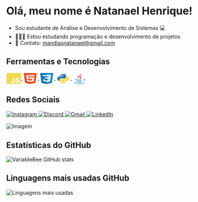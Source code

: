 # Olá, meu nome é Natanael Henrique!

- Sou estudante de Análise e Desenvolvimento de Sistemas 💻
- 👨🏻‍💻 Estou estudando programação e desenvolvimento de projetos
- 📧 Contato: [mandiasnatanael@gmail.com](mailto:mandiasnatanael@gmail.com)

## Ferramentas e Tecnologias

<div>
  <a href="https://github.com/Natanaelhenriqu">
    <div style="display: inline_block">
      <img align="center" alt="JavaScript" height="30" width="40" src="https://raw.githubusercontent.com/devicons/devicon/master/icons/javascript/javascript-plain.svg">
      <img align="center" alt="HTML" height="30" width="40" src="https://raw.githubusercontent.com/devicons/devicon/master/icons/html5/html5-original.svg">
      <img align="center" alt="CSS" height="30" width="40" src="https://raw.githubusercontent.com/devicons/devicon/master/icons/css3/css3-original.svg">
      <img align="center" alt="Python" height="30" width="40" src="https://raw.githubusercontent.com/devicons/devicon/master/icons/python/python-original.svg">
      <img align="center" alt="CSS" height="30" width="40" src="https://raw.githubusercontent.com/devicons/devicon/master/icons/java/java-original.svg"/>

    
  </a>
</div>

## Redes Sociais

<div>
  <a href="https://instagram.com/henriquemand" target="_blank">
    <img src="https://img.shields.io/badge/-Instagram-%23E4405F?style=for-the-badge&logo=instagram&logoColor=white" alt="Instagram" target="_blank">
  </a>
  <a href="https://discord.gg/natanaelhenrique" target="_blank">
    <img src="https://img.shields.io/badge/Discord-7289DA?style=for-the-badge&logo=discord&logoColor=white" alt="Discord" target="_blank">
  </a>
  <a href="mailto:mandiasnatanael@gmail.com">
    <img src="https://img.shields.io/badge/-Gmail-%23333?style=for-the-badge&logo=gmail&logoColor=white" alt="Gmail" target="_blank">
  </a>
  <a href="https://www.linkedin.com/in/natanael-henrique-encarnação-das-mandias-4bba88265" target="_blank">
    <img src="https://img.shields.io/badge/-LinkedIn-%230077B5?style=for-the-badge&logo=linkedin&logoColor=white" alt="LinkedIn" target="_blank">
 
</div>

<div style="display: block">
 
  </a>
</div>

<!-- GIF -->
<p align="left">
  <img align="center" src="https://github.com/VariableBee/VariableBee/assets/77739311/4e9f41af-6b57-49a7-b15a-74322e96b4d7" alt="Imagem">
</p>


## Estatísticas do GitHub

![VariableBee GitHub stats](https://github-readme-stats.vercel.app/api?username=Natanaelhenriqu&icons=true&theme=gotham)

## Linguagens mais usadas GitHub

![Linguagens mais usadas](https://github-readme-stats.vercel.app/api/top-langs/?username=Natanaelhenriqu&layout=compact&theme=radical)

